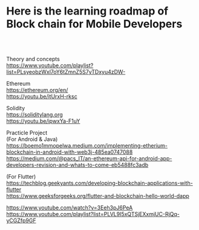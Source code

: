 <h1>Here is the learning roadmap of Block chain for Mobile Developers </h1><br/>
<br/>

Theory and concepts <br/>
https://www.youtube.com/playlist?list=PLsyeobzWxl7oY6tZmnZ5S7yTDxyu4zDW- <br/>

Ethereum<br/>
https://ethereum.org/en/ <br/>
https://youtu.be/itUrxH-rksc<br/>

Solidity <br/>
https://soliditylang.org <br/>
https://youtu.be/ipwxYa-F1uY <br/>

Practicle Project<br/>
(For Android & Java)<br/>
https://boemo1mmopelwa.medium.com/implementing-etherium-blockchain-in-android-with-web3j-485ea0747088<br/>
https://medium.com/@pacs_IT/an-ethereum-api-for-android-app-developers-revision-and-whats-to-come-eb5488fc3adb<br/>


(For Flutter)<br/>
https://techblog.geekyants.com/developing-blockchain-applications-with-flutter <br/>
https://www.geeksforgeeks.org/flutter-and-blockchain-hello-world-dapp <br/>

https://www.youtube.com/watch?v=3Eeh3pJ6PeA <br/>
https://www.youtube.com/playlist?list=PLVL9I5xQTSjEXxmjUC-RjQq-yCGZfp9GF <br/>
